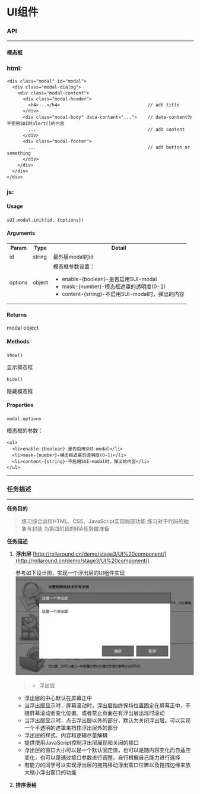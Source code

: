 # UI组件

### **API**
___
#### **模态框**
### **html:**
  >
    <div class="modal" id="modal">
      <div class="modal-dialog">
        <div class="modal-content">
          <div class="modal-header">
            <h4>...</h4>                                 // add title
          </div>
          <div class="modal-body" data-content="...">    // data-content为不使用SUI时alert()的内容
            ...                                          // add content
          </div>
          <div class="modal-footer">
            ...                                          // add button or something
          </div>
        </div>
      </div>
    </div>

### **js:**

#### Usage

  `sUI.modal.init(id, {options})`

#### Arguments
  <table>
    <tbody>
      <tr>
        <th>Param</th>
        <th>Type</th>
        <th>Detail</th>
      </tr>
      <tr>
        <td>id</td>
        <td>string</td>
        <td>最外层modal的id</td>
      </tr>
      <tr>
        <td>options</td>
        <td>object</td>
        <td>模态框参数设置：</br>
          <ul>
            <li>enable-{boolean}-是否启用SUI-modal</li>
            <li>mask-{number}-模态框遮罩的透明度(0-1)</li>
            <li>content-{string}-不启用SUI-modal时，弹出的内容</li>
          </ul>
        </td>
      </tr>
    </tbody>
  <table>

#### Returns
  modal object

#### Methods

  `show()`

  显示模态框

  `hide()`

  隐藏模态框

#### Properties

  `modal.options`

  模态框的参数：

    <ul>
      <li>enable-{boolean}-是否启用SUI-modal</li>
      <li>mask-{number}-模态框遮罩的透明度(0-1)</li>
      <li>content-{string}-不启用SUI-modal时，弹出的内容</li>
    </ul>

___

### **任务描述**
___
  **任务目的**

  > 练习综合运用HTML、CSS、JavaScript实现局部功能
    练习对于代码的抽象与封装
    为第四阶段的RIA任务做准备

  **任务描述**

  1.  **浮出层** [http://rollaround.cn/demo/stage3/UI%20component/](http://rollaround.cn/demo/stage3/UI%20component/)

      参考如下设计图，实现一个浮出层的UI组件实现
      ![](img/task_3_37_1.jpg)

      > * 浮出层
        * 浮出层的中心默认在屏幕正中
        * 当浮出层显示时，屏幕滚动时，浮出层始终保持位置固定在屏幕正中，不随屏幕滚动而变化位置。或者禁止页面在有浮出层出现时滚动
        * 当浮出层显示时，点击浮出层以外的部分，默认为关闭浮出层。可以实现一个半透明的遮罩来挡住浮出层外的部分
        * 浮出层的样式、内容和逻辑尽量解耦
        * 提供使用JavaScript控制浮出层展现和关闭的接口
        * 浮出层的窗口大小可以是一个默认固定值，也可以是随内容变化而自适应变化，也可以是通过接口参数进行调整，自行根据自己能力进行选择
        * 有能力的同学可以实现浮出层的拖拽移动浮出窗口位置以及拖拽边缘来放大缩小浮出窗口的功能


  1. **排序表格**
